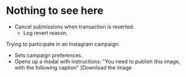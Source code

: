 # Nothing to see here

- Cancel submissions when transaction is reverted.
  - Log revert reason.

Trying to participate in an instagram campaign:
- Sets campaign preferences.
- Opens up a modal with instructions:
  "You need to publish this image, with the following caption"
  [Download the image 
